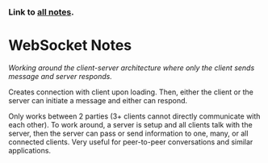 ### Link to [all notes](/notes.md).

# WebSocket Notes

*Working around the client-server architecture where only the client sends message and server responds.*

Creates connection with client upon loading. Then, either the client or the server can initiate a message and either can respond.

Only works between 2 parties (3+ clients cannot directly communicate with each other). To work around, a server is setup and all clients talk with the server, then the server can pass or send information to one, many, or all connected clients. Very useful for peer-to-peer conversations and similar applications.
